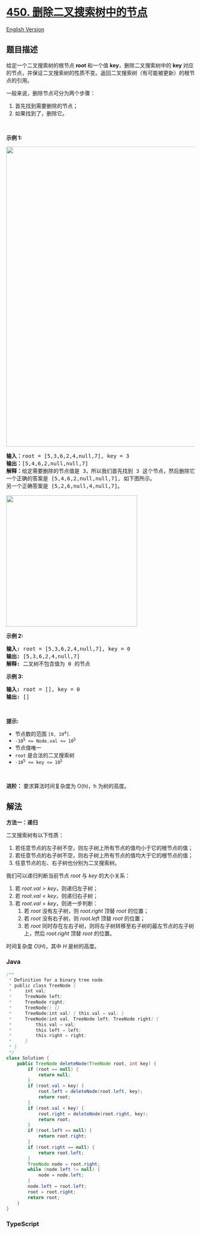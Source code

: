 # [450. 删除二叉搜索树中的节点](https://leetcode.cn/problems/delete-node-in-a-bst)

[English Version](/solution/0400-0499/0450.Delete%20Node%20in%20a%20BST/README_EN.md)

## 题目描述

<!-- 这里写题目描述 -->

<p>给定一个二叉搜索树的根节点 <strong>root </strong>和一个值 <strong>key</strong>，删除二叉搜索树中的&nbsp;<strong>key&nbsp;</strong>对应的节点，并保证二叉搜索树的性质不变。返回二叉搜索树（有可能被更新）的根节点的引用。</p>

<p>一般来说，删除节点可分为两个步骤：</p>

<ol>
	<li>首先找到需要删除的节点；</li>
	<li>如果找到了，删除它。</li>
</ol>

<p>&nbsp;</p>

<p><strong>示例 1:</strong></p>

<p><img src="https://fastly.jsdelivr.net/gh/doocs/leetcode@main/solution/0400-0499/0450.Delete%20Node%20in%20a%20BST/images/del_node_1.jpg" style="width: 800px;" /></p>

<pre>
<strong>输入：</strong>root = [5,3,6,2,4,null,7], key = 3
<strong>输出：</strong>[5,4,6,2,null,null,7]
<strong>解释：</strong>给定需要删除的节点值是 3，所以我们首先找到 3 这个节点，然后删除它。
一个正确的答案是 [5,4,6,2,null,null,7], 如下图所示。
另一个正确答案是 [5,2,6,null,4,null,7]。

<img src="https://fastly.jsdelivr.net/gh/doocs/leetcode@main/solution/0400-0499/0450.Delete%20Node%20in%20a%20BST/images/del_node_supp.jpg" style="width: 350px;" />
</pre>

<p><strong>示例 2:</strong></p>

<pre>
<strong>输入:</strong> root = [5,3,6,2,4,null,7], key = 0
<strong>输出:</strong> [5,3,6,2,4,null,7]
<strong>解释:</strong> 二叉树不包含值为 0 的节点
</pre>

<p><strong>示例 3:</strong></p>

<pre>
<strong>输入:</strong> root = [], key = 0
<strong>输出:</strong> []</pre>

<p>&nbsp;</p>

<p><strong>提示:</strong></p>

<ul>
	<li>节点数的范围&nbsp;<code>[0, 10<sup>4</sup>]</code>.</li>
	<li><code>-10<sup>5</sup>&nbsp;&lt;= Node.val &lt;= 10<sup>5</sup></code></li>
	<li>节点值唯一</li>
	<li><code>root</code>&nbsp;是合法的二叉搜索树</li>
	<li><code>-10<sup>5</sup>&nbsp;&lt;= key &lt;= 10<sup>5</sup></code></li>
</ul>

<p>&nbsp;</p>

<p><strong>进阶：</strong> 要求算法时间复杂度为&nbsp;O(h)，h 为树的高度。</p>

## 解法

**方法一：递归**

二叉搜索树有以下性质：

1. 若任意节点的左子树不空，则左子树上所有节点的值均小于它的根节点的值；
1. 若任意节点的右子树不空，则右子树上所有节点的值均大于它的根节点的值；
1. 任意节点的左、右子树也分别为二叉搜索树。

我们可以递归判断当前节点 $root$ 与 $key$ 的大小关系：

1. 若 $root.val>key$，则递归左子树；
1. 若 $root.val<key$，则递归右子树；
1. 若 $root.val=key$，则进一步判断：
    1. 若 $root$ 没有左子树，则 $root.right$ 顶替 $root$ 的位置；
    1. 若 $root$ 没有右子树，则 $root.left$ 顶替 $root$ 的位置；
    1. 若 $root$ 同时存在左右子树，则将左子树转移至右子树的最左节点的左子树上，然后 $root.right$ 顶替 $root$ 的位置。

时间复杂度 $O(H)$，其中 $H$ 是树的高度。

### **Java**

```java
/**
 * Definition for a binary tree node.
 * public class TreeNode {
 *     int val;
 *     TreeNode left;
 *     TreeNode right;
 *     TreeNode() {}
 *     TreeNode(int val) { this.val = val; }
 *     TreeNode(int val, TreeNode left, TreeNode right) {
 *         this.val = val;
 *         this.left = left;
 *         this.right = right;
 *     }
 * }
 */
class Solution {
    public TreeNode deleteNode(TreeNode root, int key) {
        if (root == null) {
            return null;
        }
        if (root.val > key) {
            root.left = deleteNode(root.left, key);
            return root;
        }
        if (root.val < key) {
            root.right = deleteNode(root.right, key);
            return root;
        }
        if (root.left == null) {
            return root.right;
        }
        if (root.right == null) {
            return root.left;
        }
        TreeNode node = root.right;
        while (node.left != null) {
            node = node.left;
        }
        node.left = root.left;
        root = root.right;
        return root;
    }
}
```

### **TypeScript**
